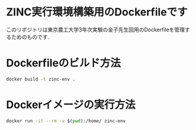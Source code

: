 # ZINC実行環境構築用のDockerfileです
このリポジトリは東京農工大学3年次実験の金子先生回用のDockerfileを管理するためのものです. 

# Dockerfileのビルド方法
```bash
docker build -t zinc-env .
```

# Dockerイメージの実行方法
```bash
docker run -it --rm -v $(pwd):/home/ zinc-env
```

